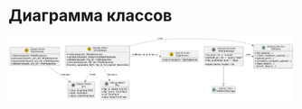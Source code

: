 # Диаграмма классов  

![Диаграмма классов](https://github.com/Anton-Euro/gnotebin-lab/blob/main/Diagrams/Images/diag_class.png?raw=true) 
